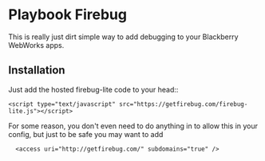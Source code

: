 Playbook Firebug
================

This is really just dirt simple way to add debugging to your Blackberry WebWorks apps. 

Installation
------------

Just add the hosted firebug-lite code to your head::

    <script type="text/javascript" src="https://getfirebug.com/firebug-lite.js"></script>

For some reason, you don't even need to do anything in to allow this in your config, but just to be safe you may want to add

      <access uri="http://getfirebug.com/" subdomains="true" />
